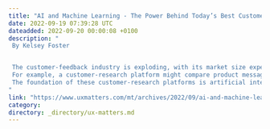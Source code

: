 ```yaml
---
title: "AI and Machine Learning - The Power Behind Today’s Best Customer-Research Platforms"
date: 2022-09-19 07:39:28 UTC
dateadded: 2022-09-20 00:00:08 +0100
description: "
 By Kelsey Foster 


 The customer-feedback industry is exploding, with its market size expected to reach $3,292.8 million USD by 2027. Many companies that want to capitalize on this growth are turning to customer-research platforms. These platforms can compile huge datasets of qualitative and quantitative video and voice feedback to generate rich analysis and targeted insights for these companies. 
 For example, a customer-research platform might compare product messaging to customer descriptions, offer an analysis of customer sentiment to inform a company’s public-facing decisions or leadership changes, or utilize thematic clustering to analyze themes across qualitative survey responses to inform action items or even KPIs (Key Performance Indicators). 
 The foundation of these customer-research platforms is artificial intelligence (AI) and machine-learning technology, including automatic speech recognition (ASR) and natural-language processing and natural-language understanding (NLP/NLU) applications. Read More 
"
link: "https://www.uxmatters.com/mt/archives/2022/09/ai-and-machine-learning-the-power-behind-todays-best-customer-research-platforms.php"
category:
directory: _directory/ux-matters.md
---
```

